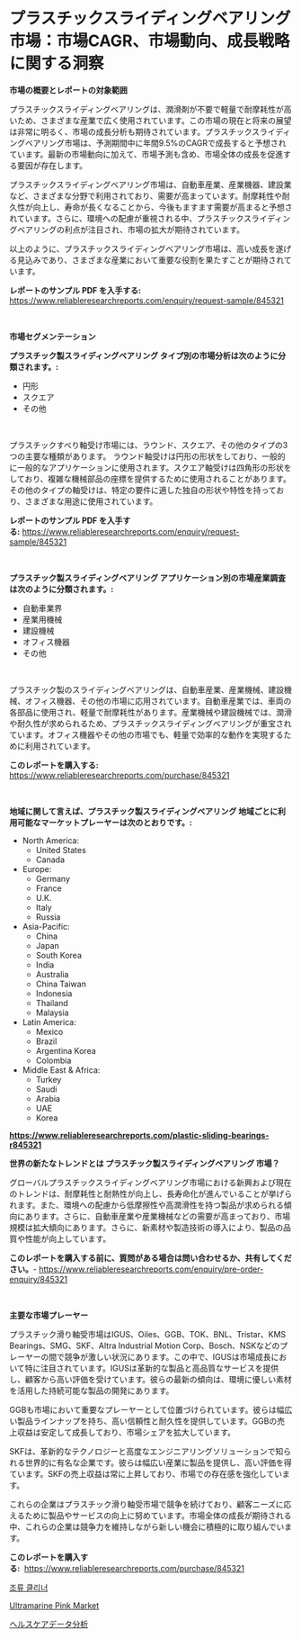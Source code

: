 <p><h1>プラスチックスライディングベアリング市場：市場CAGR、市場動向、成長戦略に関する洞察</h1></p><p><strong>市場の概要とレポートの対象範囲</strong></p>
<p><p>プラスチックスライディングベアリングは、潤滑剤が不要で軽量で耐摩耗性が高いため、さまざまな産業で広く使用されています。この市場の現在と将来の展望は非常に明るく、市場の成長分析も期待されています。プラスチックスライディングベアリング市場は、予測期間中に年間9.5%のCAGRで成長すると予想されています。最新の市場動向に加えて、市場予測も含め、市場全体の成長を促進する要因が存在します。</p><p>プラスチックスライディングベアリング市場は、自動車産業、産業機器、建設業など、さまざまな分野で利用されており、需要が高まっています。耐摩耗性や耐久性が向上し、寿命が長くなることから、今後もますます需要が高まると予想されています。さらに、環境への配慮が重視される中、プラスチックスライディングベアリングの利点が注目され、市場の拡大が期待されています。</p><p>以上のように、プラスチックスライディングベアリング市場は、高い成長を遂げる見込みであり、さまざまな産業において重要な役割を果たすことが期待されています。</p></p>
<p><strong>レポートのサンプル PDF を入手する:</strong> <a href="https://www.reliableresearchreports.com/enquiry/request-sample/845321">https://www.reliableresearchreports.com/enquiry/request-sample/845321</a></p>
<p>&nbsp;</p>
<p><strong>市場セグメンテーション</strong></p>
<p><strong>プラスチック製スライディングベアリング タイプ別の市場分析は次のように分類されます。:</strong></p>
<p><ul><li>円形</li><li>スクエア</li><li>その他</li></ul></p>
<p>&nbsp;</p>
<p><p>プラスチックすべり軸受け市場には、ラウンド、スクエア、その他のタイプの3つの主要な種類があります。 ラウンド軸受けは円形の形状をしており、一般的に一般的なアプリケーションに使用されます。スクエア軸受けは四角形の形状をしており、複雑な機械部品の座標を提供するために使用されることがあります。その他のタイプの軸受けは、特定の要件に適した独自の形状や特性を持っており、さまざまな用途に使用されています。</p></p>
<p><strong>レポートのサンプル PDF を入手する:</strong>&nbsp;<a href="https://www.reliableresearchreports.com/enquiry/request-sample/845321">https://www.reliableresearchreports.com/enquiry/request-sample/845321</a></p>
<p>&nbsp;</p>
<p><strong> プラスチック製スライディングベアリング アプリケーション別の市場産業調査は次のように分類されます。:</strong></p>
<p><ul><li>自動車業界</li><li>産業用機械</li><li>建設機械</li><li>オフィス機器</li><li>その他</li></ul></p>
<p>&nbsp;</p>
<p><p>プラスチック製のスライディングベアリングは、自動車産業、産業機械、建設機械、オフィス機器、その他の市場に応用されています。自動車産業では、車両の各部品に使用され、軽量で耐摩耗性があります。産業機械や建設機械では、潤滑や耐久性が求められるため、プラスチックスライディングベアリングが重宝されています。オフィス機器やその他の市場でも、軽量で効率的な動作を実現するために利用されています。</p></p>
<p><strong>このレポートを購入する:</strong>&nbsp; <a href="https://www.reliableresearchreports.com/purchase/845321">https://www.reliableresearchreports.com/purchase/845321</a></p>
<p>&nbsp;</p>
<p><strong>地域に関して言えば、プラスチック製スライディングベアリング 地域ごとに利用可能なマーケットプレーヤーは次のとおりです。:</strong></p>
<p><ul>
    <li>
        North America:
        <ul>
            <li>United States</li>
            <li>Canada</li>
        </ul>
    </li>
    <li>
        Europe:
        <ul>
            <li>Germany</li>
            <li>France</li>
            <li>U.K.</li>
            <li>Italy</li>
            <li>Russia</li>
        </ul>
    </li>
    <li>
        Asia-Pacific:
        <ul>
            <li>China</li>
            <li>Japan</li>
            <li>South Korea</li>
            <li>India</li>
            <li>Australia</li>
            <li>China Taiwan</li>
            <li>Indonesia</li>
            <li>Thailand</li>
            <li>Malaysia</li>
        </ul>
    </li>
    <li>
        Latin America:
        <ul>
            <li>Mexico</li>
            <li>Brazil</li>
            <li>Argentina Korea</li>
            <li>Colombia</li>
        </ul>
    </li>
    <li>
        Middle East & Africa:
        <ul>
            <li>Turkey</li>
            <li>Saudi</li>
            <li>Arabia</li>
            <li>UAE</li>
            <li>Korea</li>
        </ul>
    </li>
    </ul></p>
<p><strong><a href="https://www.reliableresearchreports.com/plastic-sliding-bearings-r845321">https://www.reliableresearchreports.com/plastic-sliding-bearings-r845321</a></strong>&nbsp;</p>
<p><strong>世界の新たなトレンドとは プラスチック製スライディングベアリング 市場？</strong></p>
<p><p>グローバルプラスチックスライディングベアリング市場における新興および現在のトレンドは、耐摩耗性と耐熱性が向上し、長寿命化が進んでいることが挙げられます。また、環境への配慮から低摩擦性や高潤滑性を持つ製品が求められる傾向にあります。さらに、自動車産業や産業機械などの需要が高まっており、市場規模は拡大傾向にあります。さらに、新素材や製造技術の導入により、製品の品質や性能が向上しています。</p></p>
<p><strong>このレポートを購入する前に、質問がある場合は問い合わせるか、共有してください。</strong>- <a href="https://www.reliableresearchreports.com/enquiry/pre-order-enquiry/845321">https://www.reliableresearchreports.com/enquiry/pre-order-enquiry/845321</a></p>
<p>&nbsp;</p>
<p><strong>主要な市場プレーヤー</strong></p>
<p><p>プラスチック滑り軸受市場はIGUS、Oiles、GGB、TOK、BNL、Tristar、KMS Bearings、SMG、SKF、Altra Industrial Motion Corp、Bosch、NSKなどのプレーヤーの間で競争が激しい状況にあります。この中で、IGUSは市場成長において特に注目されています。IGUSは革新的な製品と高品質なサービスを提供し、顧客から高い評価を受けています。彼らの最新の傾向は、環境に優しい素材を活用した持続可能な製品の開発にあります。</p><p>GGBも市場において重要なプレーヤーとして位置づけられています。彼らは幅広い製品ラインナップを持ち、高い信頼性と耐久性を提供しています。GGBの売上収益は安定して成長しており、市場シェアを拡大しています。</p><p>SKFは、革新的なテクノロジーと高度なエンジニアリングソリューションで知られる世界的に有名な企業です。彼らは幅広い産業に製品を提供し、高い評価を得ています。SKFの売上収益は常に上昇しており、市場での存在感を強化しています。</p><p>これらの企業はプラスチック滑り軸受市場で競争を続けており、顧客ニーズに応えるために製品やサービスの向上に努めています。市場全体の成長が期待される中、これらの企業は競争力を維持しながら新しい機会に積極的に取り組んでいます。</p></p>
<p><strong>このレポートを購入する:</strong>&nbsp;&nbsp;<a href="https://www.reliableresearchreports.com/purchase/845321">https://www.reliableresearchreports.com/purchase/845321</a></p>
<p><p><a href="https://medium.com/@bruiser75687/%ED%95%B4%EC%A1%B0-%EC%B2%AD%EC%86%8C%EA%B8%B0-%EC%8B%9C%EC%9E%A5-%EB%8F%99%ED%96%A5-%EB%B0%8F-%EC%8B%9C%EC%9E%A5-%EB%B6%84%EC%84%9D%EC%9D%80-2024-2031%EB%85%84%EA%B9%8C%EC%A7%80-%EC%98%88%EC%B8%A1%EB%90%A9%EB%8B%88%EB%8B%A4-2715ad2de07c">조류 클리너</a></p><p><a href="https://carnation-joke-41f.notion.site/Ultramarine-Pink-Market-Size-Global-Industry-Overview-Market-Segmentation-and-Forecast-2024-to-20-d28b2ed4e48f45d994d0449562a6abc7">Ultramarine Pink Market</a></p><p><a href="https://medium.com/@leonardgreene1/%E5%8C%BB%E7%99%82%E3%83%87%E3%83%BC%E3%82%BF%E5%88%86%E6%9E%90%E5%B8%82%E5%A0%B4-%E7%AB%B6%E4%BA%89%E5%88%86%E6%9E%90-%E5%B8%82%E5%A0%B4%E5%8B%95%E5%90%91%E3%81%8A%E3%82%88%E3%81%B32031%E5%B9%B4%E3%81%BE%E3%81%A7%E3%81%AE%E4%BA%88%E6%B8%AC-1a80868c43eb">ヘルスケアデータ分析</a></p></p>
